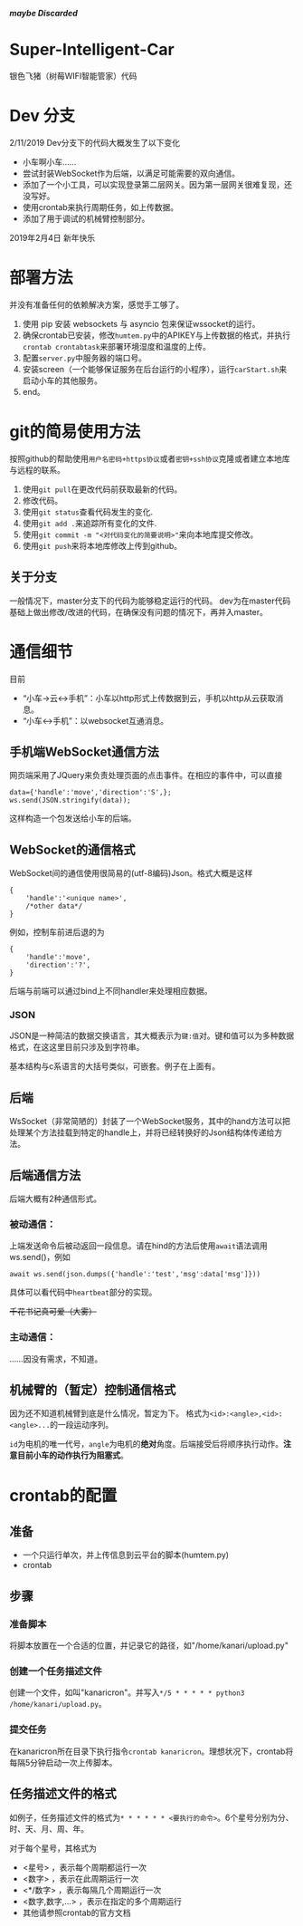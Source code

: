 ***maybe Discarded***


# Super-Intelligent-Car
银色飞猪（树莓WIFI智能管家）代码

# Dev 分支
2/11/2019 Dev分支下的代码大概发生了以下变化

* 小车啊小车……
* 尝试封装WebSocket作为后端，以满足可能需要的双向通信。
* 添加了一个小工具，可以实现登录第二层网关。因为第一层网关很难复现，还没写好。
* 使用crontab来执行周期任务，如上传数据。
* 添加了用于调试的机械臂控制部分。

2019年2月4日 新年快乐

# 部署方法
并没有准备任何的依赖解决方案，感觉手工够了。
1. 使用 pip 安装 websockets 与 asyncio 包来保证wssocket的运行。
2. 确保crontab已安装，修改`humtem.py`中的APIKEY与上传数据的格式，并执行`crontab crontabtask`来部署环境湿度和温度的上传。
3. 配置`server.py`中服务器的端口号。
3. 安装screen（一个能够保证服务在后台运行的小程序），运行`carStart.sh`来启动小车的其他服务。
4. end。

# git的简易使用方法
按照github的帮助使用`用户名密码+https协议`或者`密钥+ssh协议`克隆或者建立本地库与远程的联系。

1. 使用`git pull`在更改代码前获取最新的代码。
2. 修改代码。
3. 使用`git status`查看代码发生的变化.
4. 使用`git add .`来追踪所有变化的文件.
5. 使用`git commit -m "<对代码变化的简要说明>"`来向本地库提交修改。
6. 使用`git push`来将本地库修改上传到github。

## 关于分支
一般情况下，master分支下的代码为能够稳定运行的代码。
dev为在master代码基础上做出修改/改进的代码，在确保没有问题的情况下，再并入master。


# 通信细节
目前
* “小车->云<->手机”：小车以http形式上传数据到云，手机以http从云获取消息。
* “小车<->手机”：以websocket互通消息。

## 手机端WebSocket通信方法
网页端采用了JQuery来负责处理页面的点击事件。在相应的事件中，可以直接
```
data={'handle':'move','direction':'S',};
ws.send(JSON.stringify(data));
```
这样构造一个包发送给小车的后端。

## WebSocket的通信格式
WebSocket间的通信使用很简易的(utf-8编码)Json。格式大概是这样
```
{
    'handle':'<unique name>',
	/*other data*/
}
```
例如，控制车前进后退的为
```
{
    'handle':'move',
    'direction':'?',
}
```
后端与前端可以通过bind上不同handler来处理相应数据。

### JSON
JSON是一种简洁的数据交换语言，其大概表示为`键:值`对。键和值可以为多种数据格式，在这这里目前只涉及到字符串。

基本结构与c系语言的大括号类似，可嵌套。例子在上面有。

## 后端
WsSocket（非常简陋的）封装了一个WebSocket服务，其中的hand方法可以把处理某个方法挂载到特定的handle上，并将已经转换好的Json结构体传递给方法。

## 后端通信方法
后端大概有2种通信形式。
### 被动通信：
上端发送命令后被动返回一段信息。请在hind的方法后使用`await`语法调用ws.send()，例如
```
await ws.send(json.dumps({'handle':'test','msg':data['msg']}))
```
具体可以看代码中`heartbeat`部分的实现。

~~千花书记真可爱（大雾）~~

### 主动通信：
……因没有需求，不知道。

## 机械臂的（暂定）控制通信格式
因为还不知道机械臂到底是什么情况，暂定为下。
格式为`<id>:<angle>,<id>:<angle>...`的一段运动序列。

`id`为电机的唯一代号，`angle`为电机的**绝对**角度。后端接受后将顺序执行动作。**注意目前小车的动作执行为阻塞式**。

# crontab的配置

## 准备
* 一个只运行单次，并上传信息到云平台的脚本(humtem.py)
* crontab

## 步骤
### 准备脚本
将脚本放置在一个合适的位置，并记录它的路径，如"/home/kanari/upload.py"

### 创建一个任务描述文件
创建一个文件，如叫"kanaricron"。并写入`*/5 * * * * * python3 /home/kanari/upload.py`。

### 提交任务
在kanaricron所在目录下执行指令`crontab kanaricron`。理想状况下，crontab将每隔5分钟启动一次上传脚本。

## 任务描述文件的格式
如例子，任务描述文件的格式为`* * * * * * <要执行的命令>`。6个星号分别为分、时、天、月、周、年。

对于每个星号，其格式为
* <星号> ，表示每个周期都运行一次
* <数字> ，表示在此周期运行一次
* <*/数字> ，表示每隔几个周期运行一次
* <数字,数字,...> ，表示在指定的多个周期运行
* 其他请参照crontab的官方文档